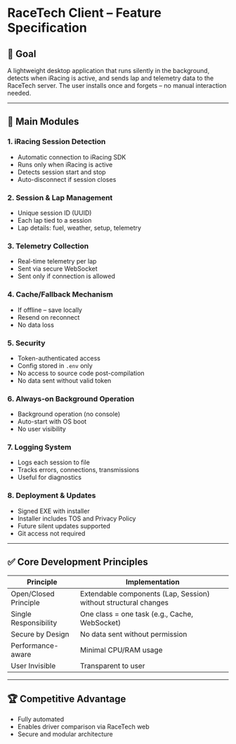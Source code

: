 # RaceTech Client – Feature Specification

## 🎯 Goal
A lightweight desktop application that runs silently in the background, detects when iRacing is active, and sends lap and telemetry data to the RaceTech server. The user installs once and forgets – no manual interaction needed.

---

## 🧩 Main Modules

### 1. iRacing Session Detection
- Automatic connection to iRacing SDK
- Runs only when iRacing is active
- Detects session start and stop
- Auto-disconnect if session closes

### 2. Session & Lap Management
- Unique session ID (UUID)
- Each lap tied to a session
- Lap details: fuel, weather, setup, telemetry

### 3. Telemetry Collection
- Real-time telemetry per lap
- Sent via secure WebSocket
- Sent only if connection is allowed

### 4. Cache/Fallback Mechanism
- If offline – save locally
- Resend on reconnect
- No data loss

### 5. Security
- Token-authenticated access
- Config stored in `.env` only
- No access to source code post-compilation
- No data sent without valid token

### 6. Always-on Background Operation
- Background operation (no console)
- Auto-start with OS boot
- No user visibility

### 7. Logging System
- Logs each session to file
- Tracks errors, connections, transmissions
- Useful for diagnostics

### 8. Deployment & Updates
- Signed EXE with installer
- Installer includes TOS and Privacy Policy
- Future silent updates supported
- Git access not required

---

## ✅ Core Development Principles

| Principle              | Implementation |
|------------------------|----------------|
| Open/Closed Principle  | Extendable components (Lap, Session) without structural changes |
| Single Responsibility  | One class = one task (e.g., Cache, WebSocket) |
| Secure by Design       | No data sent without permission |
| Performance-aware      | Minimal CPU/RAM usage |
| User Invisible         | Transparent to user |

---

## 🏆 Competitive Advantage
- Fully automated
- Enables driver comparison via RaceTech web
- Secure and modular architecture
